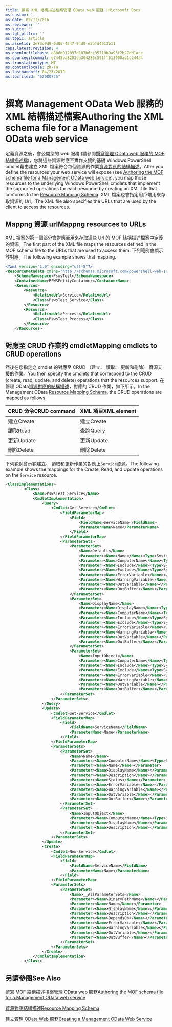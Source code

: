 ```yaml
---
title: 撰寫 XML 結構描述檔案管理 OData web 服務 |Microsoft Docs
ms.custom: ''
ms.date: 09/13/2016
ms.reviewer: ''
ms.suite: ''
ms.tgt_pltfrm: ''
ms.topic: article
ms.assetid: 3e83c9d9-6d06-4247-94d9-e3bfd4013b11
caps.latest.revision: 4
ms.openlocfilehash: a806d012097d107b6cc35710b9a93f2b27dd1ace
ms.sourcegitcommit: e7445ba8203da304286c591ff513900ad1c244a4
ms.translationtype: MT
ms.contentlocale: zh-TW
ms.lasthandoff: 04/23/2019
ms.locfileid: "62080725"
---
```

# <a name="authoring-the-xml-schema-file-for-a-management-odata-web-service"></a><span data-ttu-id="a7a90-102">撰寫 Management OData Web 服務的 XML 結構描述檔案</span><span class="sxs-lookup"><span data-stu-id="a7a90-102">Authoring the XML schema file for a Management OData web service</span></span>

<span data-ttu-id="a7a90-103">定義資源之後，會公開您的 web 服務 (請參閱[撰寫管理 OData web 服務的 MOF 結構描述檔](./authoring-the-mof-schema-file-for-a-management-odata-web-service.md))，您將這些資源對應至實作支援的基礎 Windows PowerShell cmdlet藉由建立 XML 檔案符合每個資源的作業[資源對應的結構描述](./resource-mapping-schema.md)。</span><span class="sxs-lookup"><span data-stu-id="a7a90-103">After you define the resources your web service will expose (see [Authoring the MOF schema file for a Management OData web service](./authoring-the-mof-schema-file-for-a-management-odata-web-service.md)), you map those resources to the underlying Windows PowerShell cmdlets that implement the supported operations for each resource by creating an XML file that conforms to the [Resource Mapping Schema](./resource-mapping-schema.md).</span></span> <span data-ttu-id="a7a90-104">XML 檔案也會指定用戶端用來存取資源的 Url。</span><span class="sxs-lookup"><span data-stu-id="a7a90-104">The XML file also specifies the URLs that are used by the client to access the resources.</span></span>

## <a name="mappng-resources-to-urls"></a><span data-ttu-id="a7a90-105">Mappng 資源 url</span><span class="sxs-lookup"><span data-stu-id="a7a90-105">Mappng resources to URLs</span></span>

<span data-ttu-id="a7a90-106">XML 檔案的第一個部分會對應至用來存取這些 Url 的 MOF 結構描述檔案中定義的資源。</span><span class="sxs-lookup"><span data-stu-id="a7a90-106">The first part of the XML file maps the resources defined in the MOF schema file to the URLs that are used to access them.</span></span> <span data-ttu-id="a7a90-107">下列範例會顯示該對應。</span><span class="sxs-lookup"><span data-stu-id="a7a90-107">The following example shows that mapping.</span></span>

```xml
<?xml version="1.0" encoding="utf-8"?>
<ResourceMetadata xmlns="http://schemas.microsoft.com/powershell-web-services/2010/09">
    <SchemaNamespace>PswsTest</SchemaNamespace>
    <ContainerName>PSWSEntityContainer</ContainerName>
    <Resources>
        <Resource>
            <RelativeUrl>Service</RelativeUrl>
            <Class>PswsTest_Service</Class>
        </Resource>
        <Resource>
            <RelativeUrl>Process</RelativeUrl>
            <Class>PswsTest_Process</Class>
        </Resource>
    </Resources>
```

## <a name="mapping-cmdlets-to-crud-operations"></a><span data-ttu-id="a7a90-108">對應至 CRUD 作業的 cmdlet</span><span class="sxs-lookup"><span data-stu-id="a7a90-108">Mapping cmdlets to CRUD operations</span></span>

<span data-ttu-id="a7a90-109">然後在您指定之 cmdlet 的對應至 CRUD （建立、 讀取、 更新和刪除） 資源支援的作業。</span><span class="sxs-lookup"><span data-stu-id="a7a90-109">You then specify the cmdlets that correspond to the CRUD (create, read, update, and delete) operations that the resources support.</span></span> <span data-ttu-id="a7a90-110">在 管理 OData[資源對應的結構描述](./resource-mapping-schema.md)，對應的 CRUD 作業，如下所示。</span><span class="sxs-lookup"><span data-stu-id="a7a90-110">In the Management OData [Resource Mapping Schema](./resource-mapping-schema.md), the CRUD operations are mapped as follows.</span></span>

|<span data-ttu-id="a7a90-111">CRUD 命令</span><span class="sxs-lookup"><span data-stu-id="a7a90-111">CRUD command</span></span>|<span data-ttu-id="a7a90-112">XML 項目</span><span class="sxs-lookup"><span data-stu-id="a7a90-112">XML element</span></span>|
|------------------|-----------------|
|<span data-ttu-id="a7a90-113">建立</span><span class="sxs-lookup"><span data-stu-id="a7a90-113">Create</span></span>|<span data-ttu-id="a7a90-114">建立</span><span class="sxs-lookup"><span data-stu-id="a7a90-114">Create</span></span>|
|<span data-ttu-id="a7a90-115">讀取</span><span class="sxs-lookup"><span data-stu-id="a7a90-115">Read</span></span>|<span data-ttu-id="a7a90-116">查詢</span><span class="sxs-lookup"><span data-stu-id="a7a90-116">Query</span></span>|
|<span data-ttu-id="a7a90-117">更新</span><span class="sxs-lookup"><span data-stu-id="a7a90-117">Update</span></span>|<span data-ttu-id="a7a90-118">更新</span><span class="sxs-lookup"><span data-stu-id="a7a90-118">Update</span></span>|
|<span data-ttu-id="a7a90-119">刪除</span><span class="sxs-lookup"><span data-stu-id="a7a90-119">Delete</span></span>|<span data-ttu-id="a7a90-120">刪除</span><span class="sxs-lookup"><span data-stu-id="a7a90-120">Delete</span></span>|

<span data-ttu-id="a7a90-121">下列範例會示範建立、 讀取和更新作業的對應上`Service`資源。</span><span class="sxs-lookup"><span data-stu-id="a7a90-121">The following example shows the mappings for the Create, Read, and Update operations on the `Service` resource.</span></span>

```xml
<ClassImplementations>
        <Class>
            <Name>PswsTest_Service</Name>
            <CmdletImplementation>
                <Query>
                    <Cmdlet>Get-Service</Cmdlet>
                        <FieldParameterMap>
                            <Field>
                                <FieldName>ServiceName</FieldName>
                                <ParameterName>Name</ParameterName>
                            </Field>
                        </FieldParameterMap>
                        <ParameterSets>
                            <ParameterSet>
                                <Name>Default</Name>
                                <Parameter><Name>Name</Name><Type>System.String[]</Type></Parameter>
                                <Parameter><Name>ComputerName</Name><Type>System.String[]</Type></Parameter>
                                <Parameter><Name>Include</Name><Type>System.String[]</Type></Parameter>
                                <Parameter><Name>Exclude</Name><Type>System.String[]</Type></Parameter>
                                <Parameter><Name>ErrorVariable</Name></Parameter>
                                <Parameter><Name>WarningVariable</Name></Parameter>
                                <Parameter><Name>OutVariable</Name></Parameter>
                                <Parameter><Name>OutBuffer</Name></Parameter>
                            </ParameterSet>
                            <ParameterSet>
                                <Name>DisplayName</Name>
                                <Parameter><Name>DisplayName</Name><Type>System.String[]</Type></Parameter>
                                <Parameter><Name>ComputerName</Name><Type>System.String[]</Type></Parameter>
                                <Parameter><Name>Include</Name><Type>System.String[]</Type></Parameter>
                                <Parameter><Name>Exclude</Name><Type>System.String[]</Type></Parameter>
                                <Parameter><Name>ErrorVariable</Name></Parameter>
                                <Parameter><Name>WarningVariable</Name></Parameter>
                                <Parameter><Name>OutVariable</Name></Parameter>
                                <Parameter><Name>OutBuffer</Name></Parameter>
                            </ParameterSet>
                            <ParameterSet>
                                <Name>InputObject</Name>
                                <Parameter><Name>ComputerName</Name><Type>System.String[]</Type></Parameter>
                                <Parameter><Name>Include</Name><Type>System.String[]</Type></Parameter>
                                <Parameter><Name>Exclude</Name><Type>System.String[]</Type></Parameter>
                                <Parameter><Name>ErrorVariable</Name></Parameter>
                                <Parameter><Name>WarningVariable</Name></Parameter>
                                <Parameter><Name>OutVariable</Name></Parameter>
                                <Parameter><Name>OutBuffer</Name></Parameter>
                        </ParameterSet>
                    </ParameterSets>
                </Query>
                <Update>
                    <Cmdlet>Set-Service</Cmdlet>
                    <FieldParameterMap>
                        <Field>
                            <FieldName>ServiceName</FieldName>
                            <ParameterName>Name</ParameterName>
                        </Field>
                    </FieldParameterMap>
                    <ParameterSets>
                        <ParameterSet>
                            <Name>Name</Name>
                            <Parameter><Name>ComputerName</Name><Type>System.String[]</Type></Parameter>
                            <Parameter><Name>Name</Name></Parameter>
                            <Parameter><Name>DisplayName</Name></Parameter>
                            <Parameter><Name>Description</Name></Parameter>
                            <Parameter><Name>Status</Name></Parameter>
                            <Parameter><Name>ErrorVariable</Name></Parameter>
                            <Parameter><Name>WarningVariable</Name></Parameter>
                            <Parameter><Name>OutVariable</Name></Parameter>
                            <Parameter><Name>OutBuffer</Name></Parameter>
                        </ParameterSet>
                        <ParameterSet>
                            <Name>InputObject</Name>
                            <Parameter><Name>ComputerName</Name><Type>System.String[]</Type></Parameter>
                            <Parameter><Name>DisplayName</Name></Parameter>
                            <Parameter><Name>Description</Name></Parameter>
                        </ParameterSet>
                    </ParameterSets>
                </Update>
                <Create>
                    <Cmdlet>New-Service</Cmdlet>
                    <FieldParameterMap>
                        <Field>
                            <FieldName>ServiceName</FieldName>
                            <ParameterName>Name</ParameterName>
                        </Field>
                    </FieldParameterMap>
                    <ParameterSets>
                        <ParameterSet>
                            <Name>__AllParameterSets</Name>
                            <Parameter><Name>BinaryPathName</Name></Parameter>
                            <Parameter><Name>Name</Name></Parameter>
                            <Parameter><Name>DisplayName</Name></Parameter>
                            <Parameter><Name>Description</Name></Parameter>
                            <Parameter><Name>DependsOn</Name></Parameter>
                            <Parameter><Name>ErrorVariable</Name></Parameter>
                            <Parameter><Name>WarningVariable</Name></Parameter>
                            <Parameter><Name>OutVariable</Name></Parameter>
                            <Parameter><Name>OutBuffer</Name></Parameter>
                        </ParameterSet>
                    </ParameterSets>
                </Create>
            </CmdletImplementation>
        </Class>
```

## <a name="see-also"></a><span data-ttu-id="a7a90-122">另請參閱</span><span class="sxs-lookup"><span data-stu-id="a7a90-122">See Also</span></span>

[<span data-ttu-id="a7a90-123">撰寫 MOF 結構描述檔案管理 OData web 服務</span><span class="sxs-lookup"><span data-stu-id="a7a90-123">Authoring the MOF schema file for a Management OData web service</span></span>](./authoring-the-mof-schema-file-for-a-management-odata-web-service.md)

[<span data-ttu-id="a7a90-124">資源對應結構描述</span><span class="sxs-lookup"><span data-stu-id="a7a90-124">Resource Mapping Schema</span></span>](./resource-mapping-schema.md)

[<span data-ttu-id="a7a90-125">建立管理 OData Web 服務</span><span class="sxs-lookup"><span data-stu-id="a7a90-125">Creating a Management OData Web Service</span></span>](./creating-a-management-odata-web-service.md)